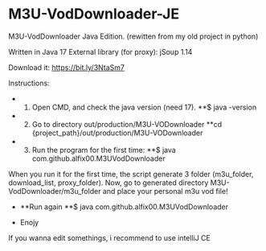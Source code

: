 # M3U-VodDownloader-JE
M3U-VodDownloader Java Edition. (rewitten from my old project in python)

Written in Java 17
External library (for proxy): jSoup 1.14

Download it: https://bit.ly/3NtaSm7

Instructions:

- 1) Open CMD, and check the java version (need 17). 
**$ java -version
- 2) Go to directory out/production/M3U-VODownloader
 **cd {project_path}/out/production/M3U-VODownloader
- 3) Run the program for the first time:
 **$ java com.github.alfix00.M3UVodDownloader
 
 When you run it for the first time, the script generate 3 folder (m3u_folder, download_list, proxy_folder).
 Now, go to generated directory M3U-VodDownloader/m3u_folder and place your personal m3u vod file! 

- **Run again 
 **$ java com.github.alfix00.M3UVodDownloader

- Enojy




If you wanna edit somethings, i recommend to use intelliJ CE

